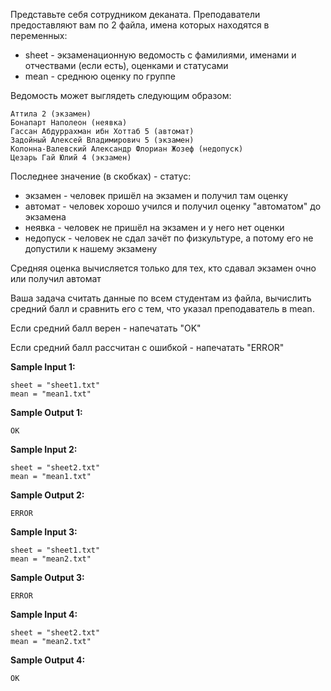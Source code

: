 Представьте себя сотрудником деканата. Преподаватели предоставляют вам по 2 файла, имена которых находятся в переменных:

-   sheet - экзаменационную ведомость с фамилиями, именами и отчествами (если есть), оценками и статусами
-    mean - среднюю оценку по группе

Ведомость может выглядеть следующим образом:

```commandline
Аттила 2 (экзамен)
Бонапарт Наполеон (неявка)
Гассан Абдуррахман ибн Хоттаб 5 (автомат)
Задойный Алексей Владимирович 5 (экзамен)
Колонна-Валевский Александр Флориан Жозеф (недопуск)
Цезарь Гай Юлий 4 (экзамен)
```

Последнее значение (в скобках) - статус:

-    экзамен - человек пришёл на экзамен и получил там оценку
-    автомат - человек хорошо учился и получил оценку "автоматом" до экзамена
-    неявка - человек не пришёл на экзамен и у него нет оценки
-    недопуск - человек не сдал зачёт по физкультуре, а потому его не допустили к нашему экзамену

Средняя оценка вычисляется только для тех, кто сдавал экзамен очно или получил автомат

Ваша задача считать данные по всем студентам из файла, вычислить средний балл и сравнить его с тем, что указал преподаватель в mean.

Если средний балл верен - напечатать "OK"

Если средний балл рассчитан с ошибкой - напечатать "ERROR"

**Sample Input 1:**

```commandline
sheet = "sheet1.txt"
mean = "mean1.txt"
```


**Sample Output 1:**

```commandline
OK
```


**Sample Input 2:**

```commandline
sheet = "sheet2.txt"
mean = "mean1.txt"

```

**Sample Output 2:**

```commandline
ERROR
```


**Sample Input 3:**

```commandline
sheet = "sheet1.txt"
mean = "mean2.txt"

```

**Sample Output 3:**

```commandline
ERROR
```


**Sample Input 4:**

```commandline
sheet = "sheet2.txt"
mean = "mean2.txt"

```

**Sample Output 4:**

```commandline
OK
```



